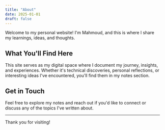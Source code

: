 ```yaml
---
title: "About"
date: 2025-01-01
draft: false
---
```


Welcome to my personal website! I'm Mahmoud, and this is where I share my learnings, ideas, and thoughts.

## What You'll Find Here

This site serves as my digital space where I document my journey, insights, and experiences. Whether it's technical discoveries, personal reflections, or interesting ideas I've encountered, you'll find them in my notes section.

## Get in Touch

Feel free to explore my notes and reach out if you'd like to connect or discuss any of the topics I've written about.

---

Thank you for visiting!
